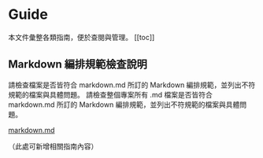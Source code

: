 # Guide

本文件彙整各類指南，便於查閱與管理。
[[toc]]

## Markdown 編排規範檢查說明

請檢查檔案是否皆符合 markdown.md 所訂的 Markdown 編排規範，並列出不符規範的檔案與具體問題。
請檢查整個專案所有 .md 檔案是否皆符合 markdown.md 所訂的 Markdown 編排規範，並列出不符規範的檔案與具體問題。

[markdown.md](/guide/markdown.md)

（此處可新增相關指南內容）